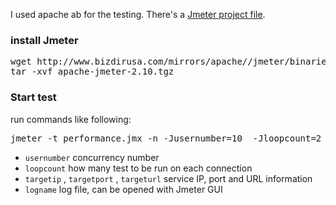 I used apache ab for the testing. There's a [Jmeter project file](/performance.jmx).
### install Jmeter
<pre>
wget http://www.bizdirusa.com/mirrors/apache//jmeter/binaries/apache-jmeter-2.10.tgz
tar -xvf apache-jmeter-2.10.tgz
</pre>

### Start test 
run commands like following:
<pre>
jmeter -t performance.jmx -n -Jusernumber=10  -Jloopcount=2 -Jtargetip=127.0.0.1 -Jtargetport=5000 -Jtargeturl=/getfile/1k/ -Jlogname=1.jtl
</pre>

 - ``usernumber`` concurrency number
 - ``loopcount`` how many test to be run on each connection
 - ``targetip`` , ``targetport`` , ``targeturl`` service IP, port and URL information
 - ``logname`` log file, can be opened with Jmeter GUI
